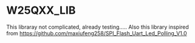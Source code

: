 # W25QXX_LIB
This libraray not complicated, already testing.....
Also this library inspired from https://github.com/maxiufeng258/SPI_Flash_Uart_Led_Polling_V1.0
